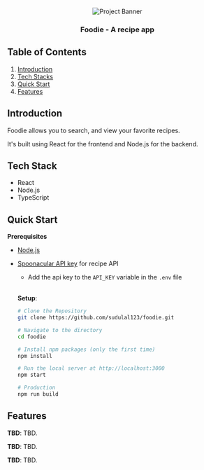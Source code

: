 <div align="center">
  <br />
    <a>
      <img src="" alt="Project Banner">
    </a>
  <br />
  <h3 align="center">Foodie - A recipe app</h3>
</div>

## <a name="table">Table of Contents</a>

1. [Introduction](#introduction)
2. [Tech Stacks](#tech-stacks)
3. [Quick Start](#quick-start)
4. [Features](#features)

## <a name="introduction"> Introduction </a>

Foodie allows you to search, and view your favorite recipes.

It's built using React for the frontend and Node.js for the backend.

## <a name="tech-stacks"> Tech Stack </a>

- React
- Node.js
- TypeScript

## <a name="quick-start"> Quick Start </a>

**Prerequisites**

- [Node.js](https://nodejs.org/en)
- [Spoonacular API key](https://spoonacular.com/food-api) for recipe API
  - Add the api key to the `API_KEY` variable in the `.env` file

  <br/>

  **Setup**:

  ```bash
  # Clone the Repository
  git clone https://github.com/sudulal123/foodie.git

  # Navigate to the directory
  cd foodie

  # Install npm packages (only the first time)
  npm install

  # Run the local server at http://localhost:3000
  npm start

  # Production
  npm run build
  ```

## <a name="features"> Features </a>

**TBD**: TBD.

**TBD**: TBD.

**TBD**: TBD.

<!-- 
5. [To-do](#to-do)
## <a name="to-do"> To-do </a>
- [ ] TBD
- [ ] TBD
- [ ] TBD
-->
